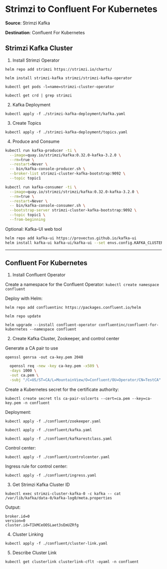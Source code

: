 # Strimzi to Confluent For Kubernetes

**Source**: Strimzi Kafka

**Destination**: Confluent For Kubernetes

## Strimzi Kafka Cluster

1. Install Strimzi Operator

`helm repo add strimzi https://strimzi.io/charts/`

`helm install strimzi-kafka strimzi/strimzi-kafka-operator`

`kubectl get pods -l=name=strimzi-cluster-operator`

`kubectl get crd | grep strimzi`

2. Kafka Deployment

`kubectl apply -f ./strimzi-kafka-deployment/kafka.yaml`

3. Create Topics

`kubectl apply -f ./strimzi-kafka-deployment/topics.yaml`

4. Produce and Consume

```sh
kubectl run kafka-producer -ti \
  --image=quay.io/strimzi/kafka:0.32.0-kafka-3.2.0 \
  --rm=true \
  --restart=Never \
  -- bin/kafka-console-producer.sh \
  --broker-list strimzi-cluster-kafka-bootstrap:9092 \
  --topic topic1
```

```sh
kubectl run kafka-consumer -ti \
  --image=quay.io/strimzi/strimzi/kafka:0.32.0-kafka-3.2.0 \
  --rm=true \
  --restart=Never \
  -- bin/kafka-console-consumer.sh \
  --bootstrap-server strimzi-cluster-kafka-bootstrap:9092 \
  --topic topic1 \
  --from-beginning
```

Optional: Kafka-UI web tool

```sh
helm repo add kafka-ui https://provectus.github.io/kafka-ui 
helm install kafka-ui kafka-ui/kafka-ui --set envs.config.KAFKA_CLUSTERS_0_NAME=strimzi-cluster  --set envs.config.KAFKA_CLUSTERS_0_BOOTSTRAPSERVERS=strimzi-cluster-kafka-bootstrap:9092 --set service.type=LoadBalancer 
```

---

## Confluent For Kubernetes

1. Install Confluent Operator

Create a namespace for the Confluent Operator: `kubectl create namespace confluent`

Deploy with Helm:

`helm repo add confluentinc https://packages.confluent.io/helm`

`helm repo update`

`helm upgrade --install confluent-operator confluentinc/confluent-for-kubernetes --namespace confluent`

2. Create Kafka Cluster, Zookeeper, and control center

Generate a CA pair to use

`openssl genrsa -out ca-key.pem 2048`

```sh
  openssl req -new -key ca-key.pem -x509 \
  -days 1000 \
  -out ca.pem \
  -subj "/C=US/ST=CA/L=MountainView/O=Confluent/OU=Operator/CN=TestCA"
```

Create a Kubernetes secret for the certificate authority:

`kubectl create secret tls ca-pair-sslcerts --cert=ca.pem --key=ca-key.pem -n confluent`

Deployment: 

`kubectl apply -f ./confluent/zookeeper.yaml`

`kubectl apply -f ./confluent/kafka.yaml`

`kubectl apply -f ./confluent/kafkarestclass.yaml`

Control center: 

`kubectl apply -f ./confluent/controlcenter.yaml`

Ingress rule for control center:

`kubectl apply -f ./confluent/ingress.yaml`

3. Get Strimzi Kafka Cluster ID

`kubectl exec strimzi-cluster-kafka-0 -c kafka -- cat /var/lib/kafka/data-0/kafka-log0/meta.properties`

Output:

```properties
broker.id=0
version=0
cluster.id=TIkMCeOOSLaet3sEmUZRfg
```

4. Cluster Linking

`kubectl apply -f ./confluent/cluster-link.yaml`

5. Describe Cluster Link

`kubectl get clusterlink clusterlink-cflt -oyaml -n confluent`
